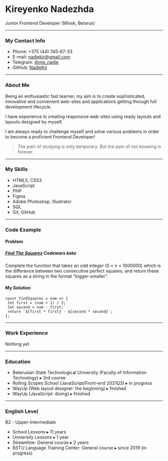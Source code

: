  # Kireyenko Nadezhda #
 Junior Frontend Developer (Minsk, Belarus)

***

 ### My Contact Info ###

 * Phone: +375 (44) 745-67-33
 * E-mail: nadiekir@gmail.com
 * Telegram: [@me_nadie](https://t.me/me_nadie)
 * GitHub: [NadieKir](https://github.com/NadieKir)

***

 ### About Me ###

 Being an enthusiastic fast learner, my aim is to create sophisticated, innovative and convenient web-sites and applications getting through full development lifecycle.

 I have experience in creating responsive web-sites using ready layouts and layouts designed by myself.

I am always ready to challenge myself and solve various problems in order to  become a proficient Frontend Developer!

>  The pain of studying is only temporary. But the pain of not knowing is forever.

***

 ### My Skills ###

* HTML5, CSS3
* JavaScript
* PHP
* Figma
* Adobe Photoshop, Illustrator
* SQL
* Git, GitHub

***

 ### Code Example ###

 #### Problem ####

 ##### [Find The Squares](https://www.codewars.com/kata/60908bc1d5811f0025474291) Codewars kata #####

 Complete the function that takes an odd integer (0 < n < 1000000) which is the difference between two consecutive perfect squares, and return these squares as a string in the format "bigger-smaller".

 #### My Solution ####
 ```
const findSquares = num => {
  let first = (num + 1) / 2;
  let second = num - first;
  return `${first * first} - ${second * second}`;
};
 ```

 ***

 ### Work Experience ###

 Nothing yet

 ***

 ### Education ###

 * Belarusian State Technological University (Faculty of Information Technology) ▸ 3rd course
 * Rolling Scopes School (JavaScript/Front-end 2021Q3) ▸ in progress
 * WayUp (Web layout designer: the beginning) ▸ finished
 * WayUp (JavaScript: diving) ▸ finished

 ***

 ### English Level ###
 
 B2 - Upper-Intermediate
 * School Lessons ▸ 11 years
 * University Lessons ▸ 1 year
 * Streamline: General course ▸ 2 years
 * BSTU Language Training Center: General course ▸ since 2019 (in progress)





